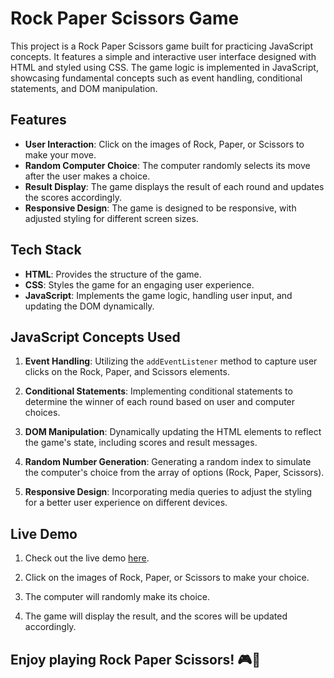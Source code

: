 # Rock Paper Scissors Game

This project is a Rock Paper Scissors game built for practicing JavaScript concepts. It features a simple and interactive user interface designed with HTML and styled using CSS. The game logic is implemented in JavaScript, showcasing fundamental concepts such as event handling, conditional statements, and DOM manipulation.

## Features

- **User Interaction**: Click on the images of Rock, Paper, or Scissors to make your move.
- **Random Computer Choice**: The computer randomly selects its move after the user makes a choice.
- **Result Display**: The game displays the result of each round and updates the scores accordingly.
- **Responsive Design**: The game is designed to be responsive, with adjusted styling for different screen sizes.

## Tech Stack

- **HTML**: Provides the structure of the game.
- **CSS**: Styles the game for an engaging user experience.
- **JavaScript**: Implements the game logic, handling user input, and updating the DOM dynamically.

## JavaScript Concepts Used

1. **Event Handling**: Utilizing the `addEventListener` method to capture user clicks on the Rock, Paper, and Scissors elements.

2. **Conditional Statements**: Implementing conditional statements to determine the winner of each round based on user and computer choices.

3. **DOM Manipulation**: Dynamically updating the HTML elements to reflect the game's state, including scores and result messages.

4. **Random Number Generation**: Generating a random index to simulate the computer's choice from the array of options (Rock, Paper, Scissors).

5. **Responsive Design**: Incorporating media queries to adjust the styling for a better user experience on different devices.

## Live Demo

1. Check out the live demo [here](https://dc-rock-paper-scissors.vercel.app/).

2. Click on the images of Rock, Paper, or Scissors to make your choice.

3. The computer will randomly make its choice.

4. The game will display the result, and the scores will be updated accordingly.

## Enjoy playing Rock Paper Scissors! 🎮🚀
